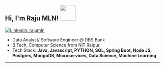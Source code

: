 <h2> Hi, I'm Raju MLN! <img src="https://media.giphy.com/media/du3J3cXyzhj75IOgvA/giphy.gif" width="50"></h2>


[![Linkedin: rajumln](https://img.shields.io/badge/-rajumln-blue?style=flat-square&logo=Linkedin&logoColor=white&link=https://www.linkedin.com/in/raju-m-l-n/)](https://www.linkedin.com/in/raju-m-l-n/)
 
* Data Analyst/ Software Engineer @ DBS Bank
* B.Tech, Computer Science from NIT Raipur.
* Tech Stack: <b> Java, Javascript, PYTHON, SQL, Spring Boot, Node JS, Postgres, MongoDB, Microservices, Data Science, Machine Learning</b> 
---





